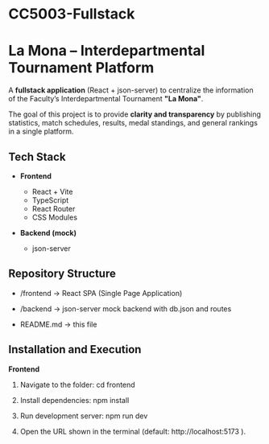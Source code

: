 # CC5003-Fullstack
# La Mona – Interdepartmental Tournament Platform

A **fullstack application** (React + json-server) to centralize the information of the Faculty’s Interdepartmental Tournament **"La Mona"**.

The goal of this project is to provide **clarity and transparency** by publishing statistics, match schedules, results, medal standings, and general rankings in a single platform.


## Tech Stack

- **Frontend**
  - React + Vite 
  - TypeScript
  - React Router
  - CSS Modules

- **Backend (mock)**
  - json-server


## Repository Structure
- /frontend → React SPA (Single Page Application)

- /backend → json-server mock backend with db.json and routes

- README.md → this file


## Installation and Execution

**Frontend**
1. Navigate to the folder:
cd frontend

2. Install dependencies:
npm install

3. Run development server:
npm run dev

4. Open the URL shown in the terminal (default: http://localhost:5173
).


